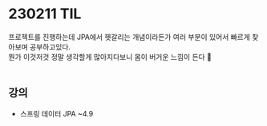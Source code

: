 # 230211 TIL
프로젝트를 진행하는데 JPA에서 헷갈리는 개념이라든가 여러 부분이 있어서 빠르게 찾아보며 공부하고있다. <br>
뭔가 이것저것 정말 생각할게 많아지다보니 몸이 버거운 느낌이 든다 🥲 <br>
<br>

## 강의
- 스프링 데이터 JPA ~4.9
